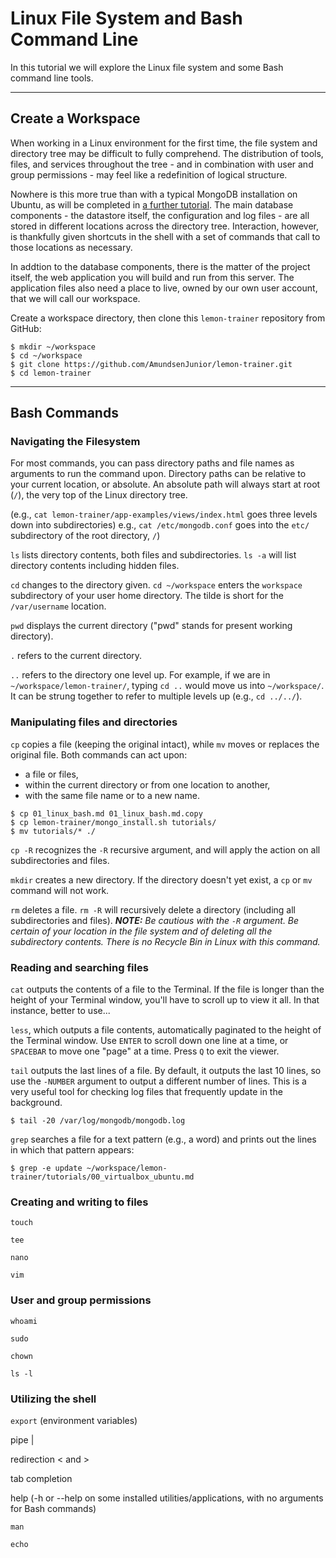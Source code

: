 # Linux File System and Bash Command Line
In this tutorial we will explore the Linux file system and some Bash command line tools.

---

## Create a Workspace

When working in a Linux environment for the first time, the file system and directory tree may be difficult to fully comprehend. The distribution of tools, files, and services throughout the tree - and in combination with user and group permissions - may feel like a redefinition of logical structure.

Nowhere is this more true than with a typical MongoDB installation on Ubuntu, as will be completed in [a further tutorial](./03_mongodb_install.md). The main database components - the datastore itself, the configuration and log files - are all stored in different locations across the directory tree. Interaction, however, is thankfully given shortcuts in the shell with a set of commands that call to those locations as necessary.

In addtion to the database components, there is the matter of the project itself, the web application you will build and run from this server. The application files also need a place to live, owned by our own user account, that we will call our workspace.

Create a workspace directory, then clone this ```lemon-trainer``` repository from GitHub:
```
$ mkdir ~/workspace
$ cd ~/workspace
$ git clone https://github.com/AmundsenJunior/lemon-trainer.git
$ cd lemon-trainer
```

---

## Bash Commands

### Navigating the Filesystem
For most commands, you can pass directory paths and file names as arguments to run the command upon. Directory paths can be relative to your current location, or absolute. An absolute path will always start at root (```/```), the very top of the Linux directory tree.

(e.g., ```cat lemon-trainer/app-examples/views/index.html``` goes three levels down into subdirectories)
e.g., ```cat /etc/mongodb.conf``` goes into the ```etc/``` subdirectory of the root directory, ```/```)

```ls``` lists directory contents, both files and subdirectories.
  ```ls -a``` will list directory contents including hidden files.

```cd``` changes to the directory given.
  ```cd ~/workspace``` enters the ```workspace``` subdirectory of your user home directory. The tilde is short for the ```/var/username``` location.

```pwd``` displays the current directory ("pwd" stands for present working directory).

```.``` refers to the current directory.

```..``` refers to the directory one level up. For example, if we are in ```~/workspace/lemon-trainer/```, typing ```cd ..``` would move us into ```~/workspace/```. It can be strung together to refer to multiple levels up (e.g., ```cd ../../```).

### Manipulating files and directories

```cp``` copies a file (keeping the original intact), while ```mv``` moves or replaces the original file. Both commands can act upon:
  * a file or files,
  * within the current directory or from one location to another,
  * with the same file name or to a new name.
  ```
  $ cp 01_linux_bash.md 01_linux_bash.md.copy
  $ cp lemon-trainer/mongo_install.sh tutorials/
  $ mv tutorials/* ./
  ```
  ```cp -R``` recognizes the ```-R``` recursive argument, and will apply the action on all subdirectories and files. 

```mkdir``` creates a new directory. If the directory doesn't yet exist, a ```cp``` or ```mv``` command will not work.

```rm``` deletes a file.
  ```rm -R``` will recursively delete a directory (including all subdirectories and files).
  ***NOTE:** Be cautious with the ```-R``` argument. Be certain of your location in the file system and of deleting all the subdirectory contents. There is no Recycle Bin in Linux with this command.*

### Reading and searching files

```cat``` outputs the contents of a file to the Terminal. If the file is longer than the height of your Terminal window, you'll have to scroll up to view it all. In that instance, better to use...

```less```, which outputs a file contents, automatically paginated to the height of the Terminal window. Use ```ENTER``` to scroll down one line at a time, or ```SPACEBAR``` to move one "page" at a time. Press ```Q``` to exit the viewer.

```tail``` outputs the last lines of a file. By default, it outputs the last 10 lines, so use the ```-NUMBER``` argument to output a different number of lines. This is a very useful tool for checking log files that frequently update in the background.
  ```
  $ tail -20 /var/log/mongodb/mongodb.log
  ```

```grep``` searches a file for a text pattern (e.g., a word) and prints out the lines in which that pattern appears:
  ```
  $ grep -e update ~/workspace/lemon-trainer/tutorials/00_virtualbox_ubuntu.md
  ```

### Creating and writing to files

```touch```

```tee```

```nano```

```vim```

### User and group permissions

```whoami```

```sudo```

```chown```

```ls -l```

### Utilizing the shell

```export``` (environment variables)

pipe |

redirection < and >

tab completion

help (-h or --help on some installed utilities/applications, with no arguments for Bash commands)

```man```

```echo```

